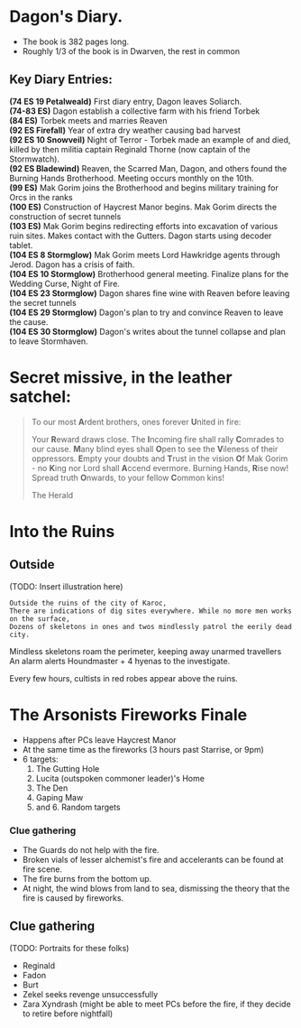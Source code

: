 # Dagon's Diary.
- The book is 382 pages long.  
- Roughly 1/3 of the book is in Dwarven, the rest in common  

## Key Diary Entries:
**(74 ES 19 Petalweald)** First diary entry, Dagon leaves Soliarch.  
**(74-83 ES)** Dagon establish a collective farm with his friend Torbek  
**(84 ES)** Torbek meets and marries Reaven  
**(92 ES Firefall)** Year of extra dry weather causing bad harvest  
**(92 ES 10 Snowveil)** Night of Terror - Torbek made an example of and died,
killed by then militia captain Reginald Thorne (now captain of the Stormwatch).  
**(92 ES Bladewind)** Reaven, the Scarred Man, Dagon, and others found the Burning Hands Brotherhood. Meeting occurs monthly on the 10th.  
**(99 ES)** Mak Gorim joins the Brotherhood and begins military training for Orcs in the ranks  
**(100 ES)** Construction of Haycrest Manor begins. Mak Gorim directs the construction of secret tunnels  
**(103 ES)** Mak Gorim begins redirecting efforts into excavation of various ruin sites. Makes contact with the Gutters. Dagon starts using decoder tablet.  
**(104 ES 8 Stormglow)** Mak Gorim meets Lord Hawkridge agents through Jerod. Dagon has a crisis of faith.  
**(104 ES 10 Stormglow)** Brotherhood general meeting. Finalize plans for the Wedding Curse, Night of Fire.  
**(104 ES 23 Stormglow)** Dagon shares fine wine with Reaven before leaving the secret tunnels  
**(104 ES 29 Stormglow)** Dagon's plan to try and convince Reaven to leave the cause.  
**(104 ES 30 Stormglow)** Dagon's writes about the tunnel collapse and plan to leave Stormhaven.  

# Secret missive, in the leather satchel:
> To our most **A**rdent brothers, ones forever **U**nited in fire:  
>  
> Your **R**eward draws close. The **I**ncoming fire shall rally **C**omrades to our cause.
> **M**any blind eyes shall **O**pen to see the **V**ileness of their oppressors.
> **E**mpty your doubts and **T**rust in the vision **O**f Mak Gorim - no **K**ing nor Lord shall **A**ccend evermore.
> Burning Hands, **R**ise now! Spread truth **O**nwards, to your fellow **C**ommon kins!
>  
> The Herald

# Into the Ruins

## Outside
(TODO: Insert illustration here)
```
Outside the ruins of the city of Karoc,
There are indications of dig sites everywhere. While no more men works on the surface,
Dozens of skeletons in ones and twos mindlessly patrol the eerily dead city.
```

Mindless skeletons roam the perimeter, keeping away unarmed travellers
An alarm alerts Houndmaster + 4 hyenas to the investigate.

Every few hours, cultists in red robes appear above the ruins.

# The Arsonists Fireworks Finale

- Happens after PCs leave Haycrest Manor
- At the same time as the fireworks (3 hours past Starrise, or 9pm)
- 6 targets:
    1. The Gutting Hole
    2. Lucita (outspoken commoner leader)'s Home
    3. The Den
    4. Gaping Maw
    5. and 6. Random targets

### Clue gathering
- The Guards do not help with the fire.
- Broken vials of lesser alchemist's fire and accelerants can be found at fire scene.
- The fire burns from the bottom up.
- At night, the wind blows from land to sea, dismissing the theory that the fire is caused by fireworks.
 

## Clue gathering
(TODO: Portraits for these folks)
- Reginald
- Fadon
- Burt
- Zekel seeks revenge unsuccessfully
- Zara Xyndrash (might be able to meet PCs before the fire, if they decide to retire before nightfall)